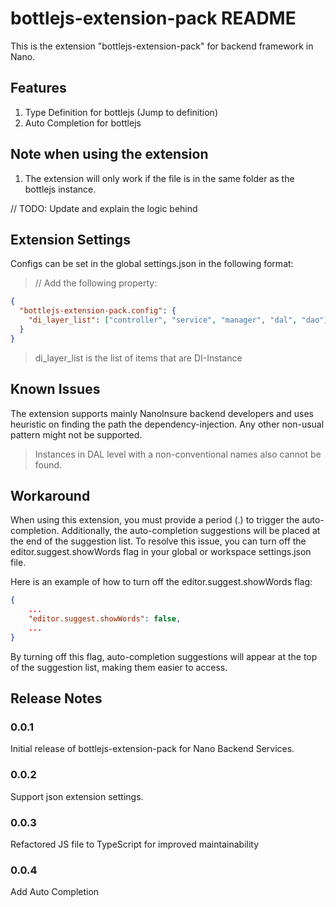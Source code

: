 # bottlejs-extension-pack README

This is the extension "bottlejs-extension-pack" for backend framework in Nano.

## Features
1. Type Definition for bottlejs (Jump to definition)
2. Auto Completion for bottlejs 

## Note when using the extension
1. The extension will only work if the file is in the same folder as the bottlejs instance.

// TODO: Update and explain the logic behind

## Extension Settings

Configs can be set in the global settings.json in the following format:
> // Add the following property:

``` json
{
  "bottlejs-extension-pack.config": {
    "di_layer_list": ["controller", "service", "manager", "dal", "dao"]
  }
}
```
> di_layer_list is the list of items that are DI-Instance

## Known Issues

The extension supports mainly NanoInsure backend developers and uses heuristic on finding the path the dependency-injection. Any other non-usual pattern might not be supported.
> Instances in DAL level with a non-conventional names also cannot be found.

## Workaround

When using this extension, you must provide a period (.) to trigger the auto-completion. Additionally, the auto-completion suggestions will be placed at the end of the suggestion list. To resolve this issue, you can turn off the editor.suggest.showWords flag in your global or workspace settings.json file.

Here is an example of how to turn off the editor.suggest.showWords flag:

```json
{
    ...
    "editor.suggest.showWords": false,
    ...
}
```
By turning off this flag, auto-completion suggestions will appear at the top of the suggestion list, making them easier to access.


## Release Notes

### 0.0.1
Initial release of bottlejs-extension-pack for Nano Backend Services.

### 0.0.2
Support json extension settings.

### 0.0.3
Refactored JS file to TypeScript for improved maintainability

### 0.0.4
Add Auto Completion